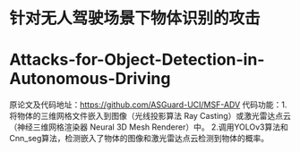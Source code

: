 # 针对无人驾驶场景下物体识别的攻击
# Attacks-for-Object-Detection-in-Autonomous-Driving
原论文及代码地址：https://github.com/ASGuard-UCI/MSF-ADV
代码功能：1.将物体的三维网格文件嵌入到图像（光线投影算法 Ray Casting）或激光雷达点云（神经三维网格渲染器 Neural 3D Mesh Renderer）中。
2.调用YOLOv3算法和Cnn_seg算法，检测嵌入了物体的图像和激光雷达点云检测到物体的概率。

